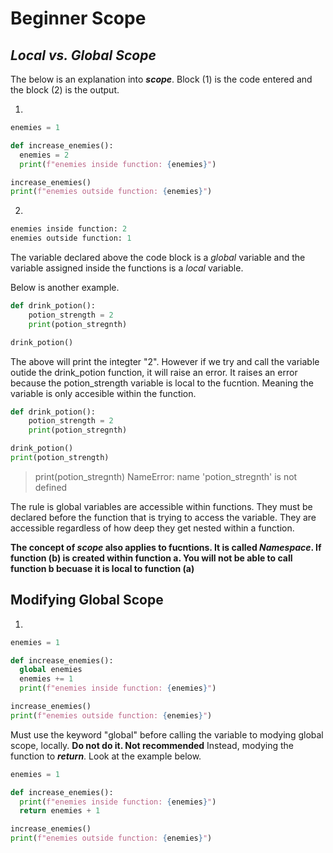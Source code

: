 # **Beginner Scope**

## *Local  vs. Global Scope*

The below is an explanation into ***scope***. Block (1) is the code entered and the block (2) is the output.

1. 
```python 
enemies = 1

def increase_enemies():
  enemies = 2
  print(f"enemies inside function: {enemies}")

increase_enemies()
print(f"enemies outside function: {enemies}")

```
2. 
```python
enemies inside function: 2
enemies outside function: 1

```
The variable declared above the code block is a *global* variable and the variable assigned inside the functions is a *local* variable.

Below is another example. 
```python
def drink_potion():
    potion_strength = 2
    print(potion_stregnth)

drink_potion()
```
The above will print the integter "2". However if we try and call the variable outide the drink_potion function, it will raise an error. It raises an error because the potion_strength variable is local to the fucntion. Meaning the variable is only accesible within the function.

```python
def drink_potion():
    potion_strength = 2
    print(potion_stregnth)

drink_potion()
print(potion_strength)
```
>    print(potion_stregnth)
NameError: name 'potion_stregnth' is not defined

The rule is global variables are accessible within functions. They must be declared before the function that is trying to access the variable. They are accessible regardless of how deep they get nested within a function. 

**The concept of *scope* also applies to fucntions. It is called *Namespace*. If function (b) is created within function a. You will not be able to call function b becuase it is local to function (a)**

## Modifying Global Scope

1. 
```python 
enemies = 1

def increase_enemies():
  global enemies
  enemies += 1
  print(f"enemies inside function: {enemies}")

increase_enemies()
print(f"enemies outside function: {enemies}")
```
Must use the keyword "global" before calling the variable to modying global scope, locally. **Do not do it. Not recommended**
Instead, modying the function to ***return***. Look at the example below.

```python
enemies = 1

def increase_enemies():
  print(f"enemies inside function: {enemies}")
  return enemies + 1

increase_enemies()
print(f"enemies outside function: {enemies}")
```
